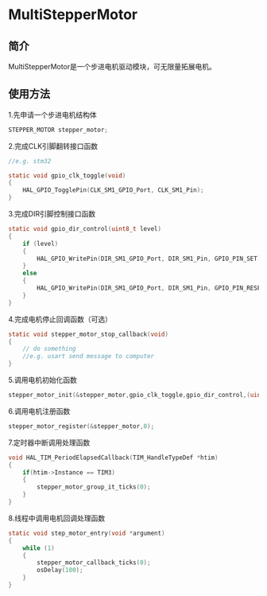# MultiStepperMotor

## 简介

MultiStepperMotor是一个步进电机驱动模块，可无限量拓展电机。

## 使用方法

1.先申请一个步进电机结构体

```c
STEPPER_MOTOR stepper_motor;
```

2.完成CLK引脚翻转接口函数

```c
//e.g. stm32

static void gpio_clk_toggle(void)
{
    HAL_GPIO_TogglePin(CLK_SM1_GPIO_Port, CLK_SM1_Pin);
}
```

3.完成DIR引脚控制接口函数

```c
static void gpio_dir_control(uint8_t level)
{
    if (level)
    {
        HAL_GPIO_WritePin(DIR_SM1_GPIO_Port, DIR_SM1_Pin, GPIO_PIN_SET);
    }
    else
    {
        HAL_GPIO_WritePin(DIR_SM1_GPIO_Port, DIR_SM1_Pin, GPIO_PIN_RESET);
    }
}
```

4.完成电机停止回调函数（可选）

```c
static void stepper_motor_stop_callback(void)
{
    // do something
    //e.g. usart send message to computer
}
```

5.调用电机初始化函数

```c
stepper_motor_init(&stepper_motor,gpio_clk_toggle,gpio_dir_control,(uint8_t)GPIO_PIN_SET,stepper_motor_stop_callback);
```

6.调用电机注册函数

```C
stepper_motor_register(&stepper_motor,0);
```

7.定时器中断调用处理函数

```c
void HAL_TIM_PeriodElapsedCallback(TIM_HandleTypeDef *htim)
{
    if(htim->Instance == TIM3)
    {
        stepper_motor_group_it_ticks(0);
    }
}
```

8.线程中调用电机回调处理函数

```c
static void step_motor_entry(void *argument)
{
    while (1)
    {
        stepper_motor_callback_ticks(0);
        osDelay(100);
    }
}
```
